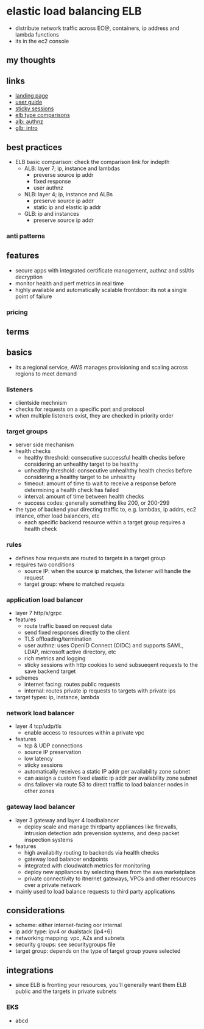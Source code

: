 # elastic load balancing ELB

- distribute network traffic across EC@, containers, ip address and lambda functions
- its in the ec2 console

## my thoughts

## links

- [landing page](https://aws.amazon.com/elasticloadbalancing/?did=ap_card&trk=ap_card)
- [user guide](https://docs.aws.amazon.com/elasticloadbalancing/latest/userguide/what-is-load-balancing.html)
- [sticky sessions](https://docs.aws.amazon.com/elasticloadbalancing/latest/application/sticky-sessions.html)
- [elb type comparisons](https://aws.amazon.com/elasticloadbalancing/features/#Product_comparisons)
- [alb: authnz](https://docs.aws.amazon.com/elasticloadbalancing/latest/application/listener-authenticate-users.html)
- [glb: intro](https://aws.amazon.com/blogs/aws/introducing-aws-gateway-load-balancer-easy-deployment-scalability-and-high-availability-for-partner-appliances/)

## best practices

- ELB basic comparison: check the comparison link for indepth
  - ALB: layer 7; ip, instance and lambdas
    - preverse source ip addr
    - fixed response
    - user authnz
  - NLB: layer 4; ip, instance and ALBs
    - preserve source ip addr
    - static ip and elastic ip addr
  - GLB: ip and instances
    - preserve source ip addr

### anti patterns

## features

- secure apps with integrated certificate management, authnz and ssl/tls decryption
- monitor health and perf metrics in real time
- highly available and automatically scalable frontdoor: its not a single point of failure

### pricing

## terms

## basics

- its a regional service, AWS manages provisioning and scaling across regions to meet demand

### listeners

- clientside mechnism
- checks for requests on a specific port and protocol
- when multiple listeners exist, they are checked in priority order

### target groups

- server side mechanism
- health checks
  - healthy threshold: consecutive successful health checks before considering an unhealthy target to be healthy
  - unhealthy threshold: consecutive unhealhthy health checks before considering a healthy target to be unhealthy
  - timeout: amount of time to wait to receive a response before determining a health check has failed
  - interval: amount of time between health checks
  - success codes: generally something like 200, or 200-299
- the type of backend your directing traffic to, e.g. lambdas, ip addrs, ec2 intance, other load balancers, etc
  - each specific backend resource within a target group requires a health check

### rules

- defines how requests are routed to targets in a target group
- requires two conditions
  - source IP: when the source ip matches, the listener will handle the request
  - target group: where to matched requets

### application load balancer

- layer 7 http/s/grpc
- features
  - route traffic based on request data
  - send fixed responses directly to the client
  - TLS offloading/termination
  - user authnz: uses OpenID Connect (OIDC) and supports SAML, LDAP, microsoft active directory, etc
  - rich metrics and logging
  - sticky sessions with http cookies to send subsueqent requests to the save backend target
- schemes
  - internet facing: routes public requests
  - internal: routes private ip requests to targets with private ips
- target types: ip, instance, lambda

### network load balancer

- layer 4 tcp/udp/tls
  - enable access to resources within a private vpc
- features
  - tcp & UDP connections
  - source IP preservation
  - low latency
  - sticky sessions
  - automatically receives a static IP addr per availability zone subnet
  - can assign a custom fixed elastic ip addr per availability zone subnet
  - dns failover via route 53 to direct traffic to load balancer nodes in other zones

### gateway laod balancer

- layer 3 gateway and layer 4 loadbalancer
  - deploy scale and manage thirdparty appliances like firewalls, intrusion detection adn prevension systems, and deep packet inspection systems
- features
  - high availabilty routing to backends via health checks
  - gateway load balancer endpoints
  - integrated with cloudwatch metrics for monitoring
  - deploy new appliances by selecting them from the aws marketplace
  - private connectivity to itnernet gateways, VPCs and other resources over a private network
- mainly used to load balance requests to third party applications

## considerations

- scheme: either internet-facing oor internal
- ip addr type: ipv4 or dualstack (ip4+6)
- networking mapping: vpc, AZs and subnets
- security groups: see securitygroups file
- target group: depends on the type of target group youve selected

## integrations

- since ELB is fronting your resources, you'll generally want them ELB public and the targets in private subnets

### EKS

- abcd
